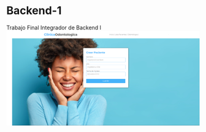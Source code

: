 # Backend-1
Trabajo Final Integrador de Backend I
![Pantalla](https://github.com/JimmyDonoso/Backend-1/blob/master/Pantalla-Pacientes.png)
